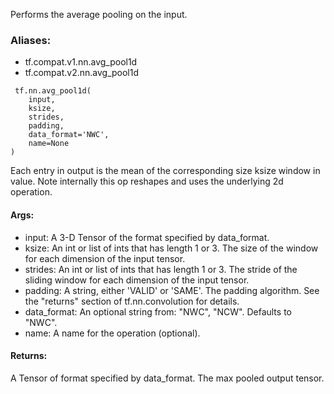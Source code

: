 Performs the average pooling on the input.
### Aliases:
- tf.compat.v1.nn.avg_pool1d
- tf.compat.v2.nn.avg_pool1d

```
 tf.nn.avg_pool1d(
    input,
    ksize,
    strides,
    padding,
    data_format='NWC',
    name=None
)
```
Each entry in output is the mean of the corresponding size ksize window in value.
Note internally this op reshapes and uses the underlying 2d operation.
#### Args:
- input: A 3-D Tensor of the format specified by data_format.
- ksize: An int or list of ints that has length 1 or 3. The size of the window for each dimension of the input tensor.
- strides: An int or list of ints that has length 1 or 3. The stride of the sliding window for each dimension of the input tensor.
- padding: A string, either 'VALID' or 'SAME'. The padding algorithm. See the "returns" section of tf.nn.convolution for details.
- data_format: An optional string from: "NWC", "NCW". Defaults to "NWC".
- name: A name for the operation (optional).
#### Returns:
A Tensor of format specified by data_format. The max pooled output tensor.
